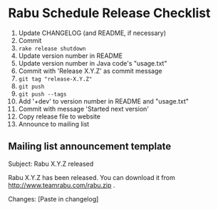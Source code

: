 Rabu Schedule Release Checklist
===============================

1. Update CHANGELOG (and README, if necessary)
3. Commit
2. `rake release shutdown`
4. Update version number in README
5. Update version number in Java code's "usage.txt"
6. Commit with 'Release X.Y.Z' as commit message
7. `git tag "release-X.Y.Z"`
8. `git push`
9. `git push --tags`
10. Add '+dev' to version number in README and "usage.txt"
11. Commit with message 'Started next version'
12. Copy release file to website
13. Announce to mailing list

Mailing list announcement template
---

Subject: Rabu X.Y.Z released

Rabu X.Y.Z has been released. You can download it from http://www.teamrabu.com/rabu.zip .

Changes:
[Paste in changelog]